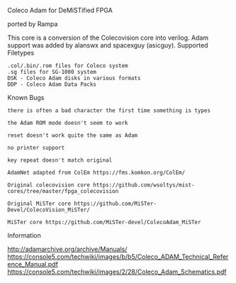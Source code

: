 Coleco Adam for DeMiSTified FPGA

ported by Rampa

This core is a conversion of the Colecovision core into verilog. Adam support was added by alanswx and spacexguy (asicguy).
Supported Filetypes

    .col/.bin/.rom files for Coleco system
    .sg files for SG-1000 system
    DSK - Coleco Adam disks in various formats
    DDP - Coleco Adam Data Packs

Known Bugs

    there is often a bad character the first time something is types

    the Adam ROM mode doesn't seem to work

    reset doesn't work quite the same as Adam

    no printer support

    key repeat doesn't match original

    AdamNet adapted from ColEm https://fms.komkon.org/ColEm/

    Original colecovision core https://github.com/wsoltys/mist-cores/tree/master/fpga_colecovision

    Original MiSTer core https://github.com/MiSTer-Devel/ColecoVision_MiSTer/

    MiSTer core https://github.com/MiSTer-devel/ColecoAdam_MiSTer

Information

http://adamarchive.org/archive/Manuals/ https://console5.com/techwiki/images/b/b5/Coleco_ADAM_Technical_Reference_Manual.pdf https://console5.com/techwiki/images/2/28/Coleco_Adam_Schematics.pdf
